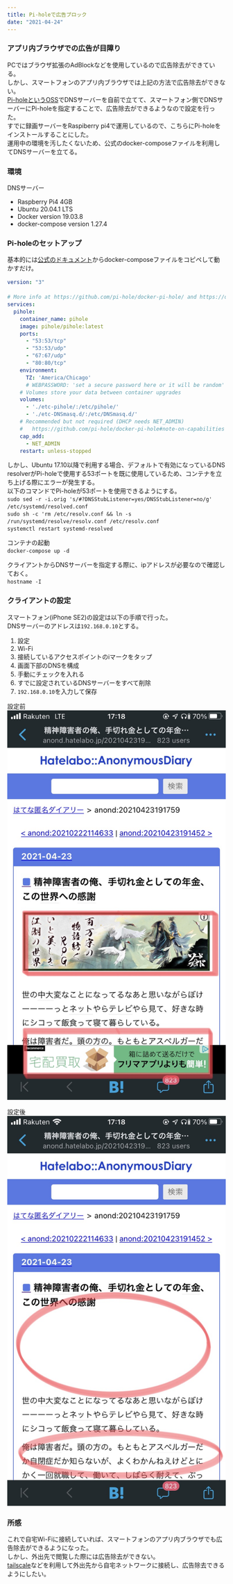 ```yaml
---
title: Pi-holeで広告ブロック
date: "2021-04-24"
---
```


### アプリ内ブラウザでの広告が目障り
PCではブラウザ拡張のAdBlockなどを使用しているので広告除去ができている。  
しかし、スマートフォンのアプリ内ブラウザでは上記の方法で広告除去ができない。  
[Pi-holeというOSS](https://github.com/pi-hole/docker-pi-hole)でDNSサーバーを自前で立てて、スマートフォン側でDNSサーバーにPi-holeを指定することで、広告除去ができるようなので設定を行った。  
すでに録画サーバーをRaspiberry pi4で運用しているので、こちらにPi-holeをインストールすることにした。  
運用中の環境を汚したくないため、公式のdocker-composeファイルを利用してDNSサーバーを立てる。

### 環境
DNSサーバー
- Raspberry Pi4 4GB
- Ubuntu 20.04.1 LTS
- Docker version 19.03.8
- docker-compose version 1.27.4

### Pi-holeのセットアップ
基本的には[公式のドキュメント](https://github.com/pi-hole/docker-pi-hole)からdocker-composeファイルをコピペして動かすだけ。  
``` yml
version: "3"

# More info at https://github.com/pi-hole/docker-pi-hole/ and https://docs.pi-hole.net/
services:
  pihole:
    container_name: pihole
    image: pihole/pihole:latest
    ports:
      - "53:53/tcp"
      - "53:53/udp"
      - "67:67/udp"
      - "80:80/tcp"
    environment:
      TZ: 'America/Chicago'
      # WEBPASSWORD: 'set a secure password here or it will be random'
    # Volumes store your data between container upgrades
    volumes:
      - './etc-pihole/:/etc/pihole/'
      - './etc-DNSmasq.d/:/etc/DNSmasq.d/'
    # Recommended but not required (DHCP needs NET_ADMIN)
    #   https://github.com/pi-hole/docker-pi-hole#note-on-capabilities
    cap_add:
      - NET_ADMIN
    restart: unless-stopped
```
しかし、Ubuntu 17.10以降で利用する場合、デフォルトで有効になっているDNS resolverがPi-holeで使用する53ポートを既に使用しているため、コンテナを立ち上げる際にエラーが発生する。  
以下のコマンドでPi-holeが53ポートを使用できるようにする。  
`sudo sed -r -i.orig 's/#?DNSStubListener=yes/DNSStubListener=no/g' /etc/systemd/resolved.conf`  
`sudo sh -c 'rm /etc/resolv.conf && ln -s /run/systemd/resolve/resolv.conf /etc/resolv.conf`  
`systemctl restart systemd-resolved`  

コンテナの起動  
`docker-compose up -d`

クライアントからDNSサーバーを指定する際に、ipアドレスが必要なので確認しておく。  
`hostname -I`  


### クライアントの設定
スマートフォン(iPhone SE2)の設定は以下の手順で行った。  
DNSサーバーのアドレスは`192.168.0.10`とする。
1. 設定
1. Wi-Fi
1. 接続しているアクセスポイントのiマークをタップ
1. 画面下部のDNSを構成
1. 手動にチェックを入れる
1. すでに設定されているDNSサーバーをすべて削除
1. `192.168.0.10`を入力して保存

設定前  
![設定前](./before.jpg)  

設定後
![設定後](./after.jpg)  

### 所感
これで自宅Wi-Fiに接続していれば、スマートフォンのアプリ内ブラウザでも広告除去ができるようになった。  
しかし、外出先で閲覧した際には広告除去ができない。  
[tailscale](https://tailscale.com/)などを利用して外出先から自宅ネットワークに接続し、広告除去できるようにしたい。  